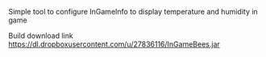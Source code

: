 Simple tool to configure InGameInfo to display temperature and humidity in game

Build download link
https://dl.dropboxusercontent.com/u/27836116/InGameBees.jar
